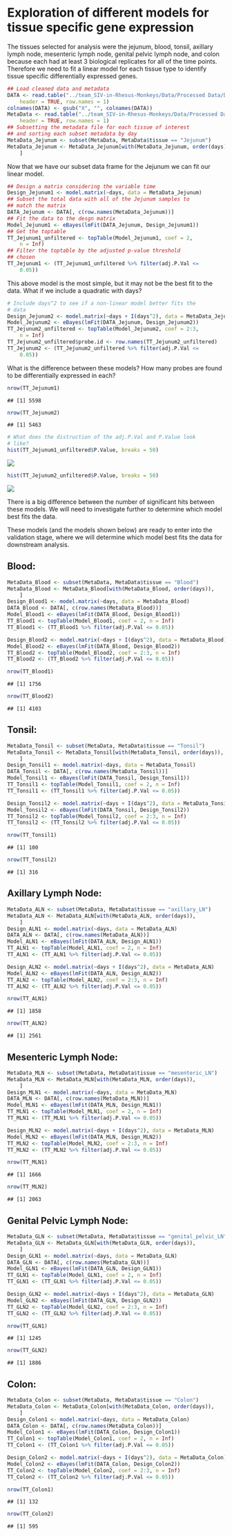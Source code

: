 # Exploration of different models for tissue specific gene expression

The tissues selected for analysis were the jejunum, blood, tonsil, axillary lymph node, mesenteric lymph node, genital pelvic lymph node, and colon because each had at least 3 biological replicates for all of the time points. Therefore we need to fit a linear model for each tissue type to identify tissue specific differentially expressed genes. 




```r
## Load cleaned data and metadata
DATA <- read.table("../team_SIV-in-Rhesus-Monkeys/Data/Processed Data/DATA.txt", 
    header = TRUE, row.names = 1)
colnames(DATA) <- gsub("X", "", colnames(DATA))
MetaData <- read.table("../team_SIV-in-Rhesus-Monkeys/Data/Processed Data/MetaData_cleaned.txt", 
    header = TRUE, row.names = 1)
## Subsetting the metadata file for each tissue of interest
## and sorting each subset metadata by day
MetaData_Jejunum <- subset(MetaData, MetaData$tissue == "Jejunum")
MetaData_Jejunum <- MetaData_Jejunum[with(MetaData_Jejunum, order(days)), 
    ]
```
Now that we have our subset data frame for the Jejunum we can fit our linear model.

```r
## Design a matrix considering the variable time
Design_Jejunum1 <- model.matrix(~days, data = MetaData_Jejunum)
## Subset the total data with all of the Jejunum samples to
## match the matrix
DATA_Jejunum <- DATA[, c(row.names(MetaData_Jejunum))]
## Fit the data to the desgn matrix
Model_Jejunum1 <- eBayes(lmFit(DATA_Jejunum, Design_Jejunum1))
## Get the toptable
TT_Jejunum1_unfiltered <- topTable(Model_Jejunum1, coef = 2, 
    n = Inf)
## Filter the toptable by the adjusted p-value threshold
## chosen
TT_Jejunum1 <- (TT_Jejunum1_unfiltered %>% filter(adj.P.Val <= 
    0.05))
```
This above model is the most simple, but it may not be the best fit to the data. What if we include a quadratic with days?  

```r
# Include days^2 to see if a non-linear model better fits the
# data
Design_Jejunum2 <- model.matrix(~days + I(days^2), data = MetaData_Jejunum)
Model_Jejunum2 <- eBayes(lmFit(DATA_Jejunum, Design_Jejunum2))
TT_Jejunum2_unfiltered <- topTable(Model_Jejunum2, coef = 2:3, 
    n = Inf)
TT_Jejunum2_unfiltered$probe.id <- row.names(TT_Jejunum2_unfiltered)
TT_Jejunum2 <- (TT_Jejunum2_unfiltered %>% filter(adj.P.Val <= 
    0.05))
```
What is the difference between these models? How many probes are found to be differentially expressed in each?

```r
nrow(TT_Jejunum1)
```

```
## [1] 5598
```

```r
nrow(TT_Jejunum2)
```

```
## [1] 5463
```

```r
# What does the distruction of the adj.P.Val and P.Value look
# like?
hist(TT_Jejunum1_unfiltered$P.Value, breaks = 50)
```

![](Exploration_of_different_models_for_tissue_specific_gene_expression_files/figure-html/unnamed-chunk-5-1.png)<!-- -->

```r
hist(TT_Jejunum2_unfiltered$P.Value, breaks = 50)
```

![](Exploration_of_different_models_for_tissue_specific_gene_expression_files/figure-html/unnamed-chunk-5-2.png)<!-- -->

There is a big difference between the number of significant hits between these models. We will need to investigate further to determine which model best fits the data.  

These models (and the models shown below) are ready to enter into the validation stage, where we will determine which model best fits the data for downstream analysis. 

## Blood: 

```r
MetaData_Blood <- subset(MetaData, MetaData$tissue == "Blood")
MetaData_Blood <- MetaData_Blood[with(MetaData_Blood, order(days)), 
    ]
Design_Blood1 <- model.matrix(~days, data = MetaData_Blood)
DATA_Blood <- DATA[, c(row.names(MetaData_Blood))]
Model_Blood1 <- eBayes(lmFit(DATA_Blood, Design_Blood1))
TT_Blood1 <- topTable(Model_Blood1, coef = 2, n = Inf)
TT_Blood1 <- (TT_Blood1 %>% filter(adj.P.Val <= 0.05))

Design_Blood2 <- model.matrix(~days + I(days^2), data = MetaData_Blood)
Model_Blood2 <- eBayes(lmFit(DATA_Blood, Design_Blood2))
TT_Blood2 <- topTable(Model_Blood2, coef = 2:3, n = Inf)
TT_Blood2 <- (TT_Blood2 %>% filter(adj.P.Val <= 0.05))

nrow(TT_Blood1)
```

```
## [1] 1756
```

```r
nrow(TT_Blood2)
```

```
## [1] 4103
```

## Tonsil: 

```r
MetaData_Tonsil <- subset(MetaData, MetaData$tissue == "Tonsil")
MetaData_Tonsil <- MetaData_Tonsil[with(MetaData_Tonsil, order(days)), 
    ]
Design_Tonsil1 <- model.matrix(~days, data = MetaData_Tonsil)
DATA_Tonsil <- DATA[, c(row.names(MetaData_Tonsil))]
Model_Tonsil1 <- eBayes(lmFit(DATA_Tonsil, Design_Tonsil1))
TT_Tonsil1 <- topTable(Model_Tonsil1, coef = 2, n = Inf)
TT_Tonsil1 <- (TT_Tonsil1 %>% filter(adj.P.Val <= 0.05))

Design_Tonsil2 <- model.matrix(~days + I(days^2), data = MetaData_Tonsil)
Model_Tonsil2 <- eBayes(lmFit(DATA_Tonsil, Design_Tonsil2))
TT_Tonsil2 <- topTable(Model_Tonsil2, coef = 2:3, n = Inf)
TT_Tonsil2 <- (TT_Tonsil2 %>% filter(adj.P.Val <= 0.05))

nrow(TT_Tonsil1)
```

```
## [1] 100
```

```r
nrow(TT_Tonsil2)
```

```
## [1] 316
```

## Axillary Lymph Node: 

```r
MetaData_ALN <- subset(MetaData, MetaData$tissue == "axillary_LN")
MetaData_ALN <- MetaData_ALN[with(MetaData_ALN, order(days)), 
    ]
Design_ALN1 <- model.matrix(~days, data = MetaData_ALN)
DATA_ALN <- DATA[, c(row.names(MetaData_ALN))]
Model_ALN1 <- eBayes(lmFit(DATA_ALN, Design_ALN1))
TT_ALN1 <- topTable(Model_ALN1, coef = 2, n = Inf)
TT_ALN1 <- (TT_ALN1 %>% filter(adj.P.Val <= 0.05))

Design_ALN2 <- model.matrix(~days + I(days^2), data = MetaData_ALN)
Model_ALN2 <- eBayes(lmFit(DATA_ALN, Design_ALN2))
TT_ALN2 <- topTable(Model_ALN2, coef = 2:3, n = Inf)
TT_ALN2 <- (TT_ALN2 %>% filter(adj.P.Val <= 0.05))

nrow(TT_ALN1)
```

```
## [1] 1858
```

```r
nrow(TT_ALN2)
```

```
## [1] 2561
```

## Mesenteric Lymph Node: 

```r
MetaData_MLN <- subset(MetaData, MetaData$tissue == "mesenteric_LN")
MetaData_MLN <- MetaData_MLN[with(MetaData_MLN, order(days)), 
    ]
Design_MLN1 <- model.matrix(~days, data = MetaData_MLN)
DATA_MLN <- DATA[, c(row.names(MetaData_MLN))]
Model_MLN1 <- eBayes(lmFit(DATA_MLN, Design_MLN1))
TT_MLN1 <- topTable(Model_MLN1, coef = 2, n = Inf)
TT_MLN1 <- (TT_MLN1 %>% filter(adj.P.Val <= 0.05))

Design_MLN2 <- model.matrix(~days + I(days^2), data = MetaData_MLN)
Model_MLN2 <- eBayes(lmFit(DATA_MLN, Design_MLN2))
TT_MLN2 <- topTable(Model_MLN2, coef = 2:3, n = Inf)
TT_MLN2 <- (TT_MLN2 %>% filter(adj.P.Val <= 0.05))

nrow(TT_MLN1)
```

```
## [1] 1666
```

```r
nrow(TT_MLN2)
```

```
## [1] 2063
```

## Genital Pelvic Lymph Node: 

```r
MetaData_GLN <- subset(MetaData, MetaData$tissue == "genital_pelvic_LN")
MetaData_GLN <- MetaData_GLN[with(MetaData_GLN, order(days)), 
    ]
Design_GLN1 <- model.matrix(~days, data = MetaData_GLN)
DATA_GLN <- DATA[, c(row.names(MetaData_GLN))]
Model_GLN1 <- eBayes(lmFit(DATA_GLN, Design_GLN1))
TT_GLN1 <- topTable(Model_GLN1, coef = 2, n = Inf)
TT_GLN1 <- (TT_GLN1 %>% filter(adj.P.Val <= 0.05))

Design_GLN2 <- model.matrix(~days + I(days^2), data = MetaData_GLN)
Model_GLN2 <- eBayes(lmFit(DATA_GLN, Design_GLN2))
TT_GLN2 <- topTable(Model_GLN2, coef = 2:3, n = Inf)
TT_GLN2 <- (TT_GLN2 %>% filter(adj.P.Val <= 0.05))

nrow(TT_GLN1)
```

```
## [1] 1245
```

```r
nrow(TT_GLN2)
```

```
## [1] 1886
```

## Colon: 

```r
MetaData_Colon <- subset(MetaData, MetaData$tissue == "Colon")
MetaData_Colon <- MetaData_Colon[with(MetaData_Colon, order(days)), 
    ]
Design_Colon1 <- model.matrix(~days, data = MetaData_Colon)
DATA_Colon <- DATA[, c(row.names(MetaData_Colon))]
Model_Colon1 <- eBayes(lmFit(DATA_Colon, Design_Colon1))
TT_Colon1 <- topTable(Model_Colon1, coef = 2, n = Inf)
TT_Colon1 <- (TT_Colon1 %>% filter(adj.P.Val <= 0.05))

Design_Colon2 <- model.matrix(~days + I(days^2), data = MetaData_Colon)
Model_Colon2 <- eBayes(lmFit(DATA_Colon, Design_Colon2))
TT_Colon2 <- topTable(Model_Colon2, coef = 2:3, n = Inf)
TT_Colon2 <- (TT_Colon2 %>% filter(adj.P.Val <= 0.05))

nrow(TT_Colon1)
```

```
## [1] 132
```

```r
nrow(TT_Colon2)
```

```
## [1] 595
```
